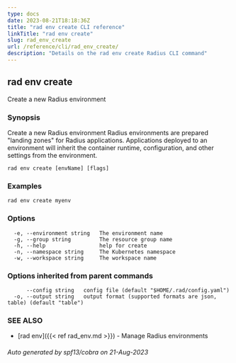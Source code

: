 ```yaml
---
type: docs
date: 2023-08-21T18:18:36Z
title: "rad env create CLI reference"
linkTitle: "rad env create"
slug: rad_env_create
url: /reference/cli/rad_env_create/
description: "Details on the rad env create Radius CLI command"
---
```

## rad env create

Create a new Radius environment

### Synopsis

Create a new Radius environment
Radius environments are prepared "landing zones" for Radius applications.
Applications deployed to an environment will inherit the container runtime, configuration, and other settings from the environment.

```
rad env create [envName] [flags]
```

### Examples

```
rad env create myenv
```

### Options

```
  -e, --environment string   The environment name
  -g, --group string         The resource group name
  -h, --help                 help for create
  -n, --namespace string     The Kubernetes namespace
  -w, --workspace string     The workspace name
```

### Options inherited from parent commands

```
      --config string   config file (default "$HOME/.rad/config.yaml")
  -o, --output string   output format (supported formats are json, table) (default "table")
```

### SEE ALSO

* [rad env]({{< ref rad_env.md >}})	 - Manage Radius environments

###### Auto generated by spf13/cobra on 21-Aug-2023
